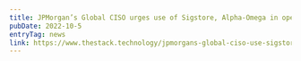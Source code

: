 ```yaml
---
title: JPMorgan’s Global CISO urges use of Sigstore, Alpha-Omega in open source security drive
pubDate: 2022-10-5
entryTag: news
link: https://www.thestack.technology/jpmorgans-global-ciso-use-sigstore-alpha-omega/
---
```

